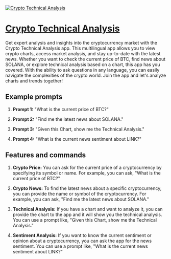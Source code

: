 [![Crypto Technical  Analysis](https://files.oaiusercontent.com/file-VHdLHL1CPpE1FzDSnJhGHmRm?se=2123-10-17T08%3A55%3A09Z&sp=r&sv=2021-08-06&sr=b&rscc=max-age%3D31536000%2C%20immutable&rscd=attachment%3B%20filename%3D068cde01-3f03-4315-b7f1-bbf7b59cbf5a.png&sig=2kg/hFiGT5ZPPPQXdFDeTHKUJdC/buWPwH6H%2B/cNrzY%3D)](https://chat.openai.com/g/g-1Jk8oa9w2-crypto-technical-analysis)

# [Crypto Technical  Analysis](https://chat.openai.com/g/g-1Jk8oa9w2-crypto-technical-analysis)

Get expert analysis and insights into the cryptocurrency market with the Crypto Technical Analysis app. This multilingual app allows you to view crypto charts, access market analysis, and stay up-to-date with the latest news. Whether you want to check the current price of BTC, find news about SOLANA, or explore technical analysis based on a chart, this app has you covered. With the ability to ask questions in any language, you can easily navigate the complexities of the crypto world. Join the app and let's analyze charts and trends together!

## Example prompts

1. **Prompt 1:** "What is the current price of BTC?"

2. **Prompt 2:** "Find me the latest news about SOLANA."

3. **Prompt 3:** "Given this Chart, show me the Technical Analysis."

4. **Prompt 4:** "What is the current news sentiment about LINK?"

## Features and commands

1. **Crypto Price:** You can ask for the current price of a cryptocurrency by specifying its symbol or name. For example, you can ask, "What is the current price of BTC?"

2. **Crypto News:** To find the latest news about a specific cryptocurrency, you can provide the name or symbol of the cryptocurrency. For example, you can ask, "Find me the latest news about SOLANA."

3. **Technical Analysis:** If you have a chart and want to analyze it, you can provide the chart to the app and it will show you the technical analysis. You can use a prompt like, "Given this Chart, show me the Technical Analysis."

4. **Sentiment Analysis:** If you want to know the current sentiment or opinion about a cryptocurrency, you can ask the app for the news sentiment. You can use a prompt like, "What is the current news sentiment about LINK?"